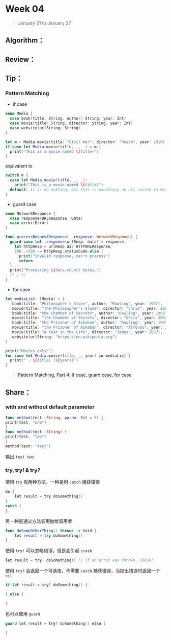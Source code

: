 # Week 04

> January 21 to January 27

## Algorithm：

## Review：

## Tip：
### Pattern Matching
- if case
```swift
enum Media {
  case book(title: String, author: String, year: Int)
  case movie(title: String, director: String, year: Int)
  case website(urlString: String)
}
```

```swift
let m = Media.movie(title: "Civil War", director: "Russo", year: 2016)
if case let Media.movie(title, _, _) = m {
  print("This is a movie named \(title)")
}
```
equivalent to
```swift
switch m {
  case let Media.movie(title, _, _):
    print("This is a movie named \(title)")
  default: () // do nothing, but this is mandatory as all switch in Swift must be exhaustive
}
```
- guard case
```swift
enum NetworkResponse {
  case response(URLResponse, Data)
  case error(Error)
}

func processRequestResponse(_ response: NetworkResponse) {
  guard case let .response(urlResp, data) = response,
    let httpResp = urlResp as? HTTPURLResponse,
    200..<300 ~= httpResp.statusCode else {
      print("Invalid response, can't process")
      return
  }
  print("Processing \(data.count) bytes…")
  /* … */
}
```
- for case
```swift
let mediaList: [Media] = [
  .book(title: "Philosopher's Stone", author: "Rowling", year: 1997),
  .movie(title: "the Philosopher's Stone", director: "Chris", year: 2001),
  .book(title: "the Chamber of Secrets", author: "Rowling", year: 1999),
  .movie(title: "the Chamber of Secrets", director: "Chris", year: 2002),
  .book(title: "the Prisoner of Azkaban", author: "Rowling", year: 1999),
  .movie(title: "the Prisoner of Azkaban", director: "Alfonso", year: 2004),
  .movie(title: "A Year in the Life", director: "James", year: 2007),
  .website(urlString: "https://en.wikipedia.org")
]

print("Movies only:")
for case let Media.movie(title, _, year) in mediaList {
  print(" - \(title) (\(year))")
}
```
> [Pattern Matching, Part 4: if case, guard case, for case](http://alisoftware.github.io/swift/pattern-matching/2016/05/16/pattern-matching-4/)

## Share：
### with and without default parameter

```swift
func method(test: String, param: Int = 0) {
print(test, "one")
}
func method(test: String) {
print(test, "two")
}
method(test: "test")
```
输出 `test two`

### try, try! & try?
使用 `try` 有两种方法，一种是用 `catch` 捕获错误
```swift
do {
    let result = try doSomething()
}
catch {
} 
```
另一种是通过方法调用抛给调用者
```swift
func doSomeOtherThing() throws -> Void {    
    let result = try doSomething()
}
```

使用 `try!` 可以忽略错误，但是会引起 `crash`
```swift
let result = try! doSomething() // if an error was thrown, CRASH!
```

使用 `try?` 会返回一个可选值，不需要 `catch` 捕获错误，当抛出错误时返回一个 `nil`
```swift
if let result = try? doSomething() {

} else {

}
```
也可以使用 `guard`
```swift
guard let result = try? doSomething() else {

}
```